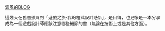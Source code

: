 [雲風的BLOG](http://blog.codingnow.com/)

這幾天在舊書攤買到「遊戲之旅-我的程式設計感悟」，是自傳，也更像是一本分享成為一個遊戲設計師應該注意哪些細節的書（無論在技術上或是其他方面）。

